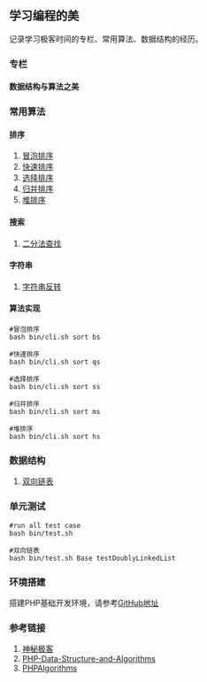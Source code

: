 ## 学习编程的美
记录学习极客时间的专栏、常用算法、数据结构的经历。

### 专栏

#### 数据结构与算法之美

### 常用算法

#### 排序
1. [冒泡排序](./app/business/Algorithm/Sort/BubbleSort.php)
2. [快速排序](./app/business/Algorithm/Sort/QuickSort.php)
3. [选择排序](./app/business/Algorithm/Sort/SelectSort.php)
4. [归并排序](./app/business/Algorithm/Sort/MergeSort.php)
5. [堆排序](./app/business/Algorithm/Sort/HeapSort.php)

#### 搜索
1. [二分法查找](./app/business/Algorithm/Search/Binary.php)

#### 字符串
1. [字符串反转](./app/business/Algorithm/String/Reverse.php)

#### 算法实现
```
#冒泡排序
bash bin/cli.sh sort bs

#快速排序
bash bin/cli.sh sort qs

#选择排序
bash bin/cli.sh sort ss

#归并排序
bash bin/cli.sh sort ms

#堆排序
bash bin/cli.sh sort hs
```

### 数据结构
1. [双向链表](./app/business/DataStructrue/LinkedList/DoublyLinkedList.php)

### 单元测试
```
#run all test case
bash bin/test.sh

#双向链表
bash bin/test.sh Base testDoublyLinkedList
```

### 环境搭建
搭建PHP基础开发环境，请参考[GitHub地址](https://github.com/geekwho11/docker.xbc.me)

### 参考链接
1. [神秘极客](https://xbc.me/)
2. [PHP-Data-Structure-and-Algorithms](https://github.com/mirahman/PHP-Data-Structure-and-Algorithms)
3. [PHPAlgorithms](https://github.com/doganoo/PHPAlgorithms)
